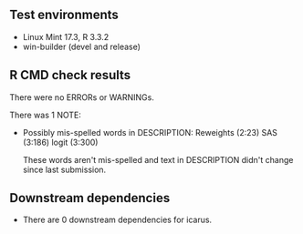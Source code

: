 ## Test environments
* Linux Mint 17.3, R 3.3.2
* win-builder (devel and release)

## R CMD check results
There were no ERRORs or WARNINGs. 

There was 1 NOTE:

* Possibly mis-spelled words in DESCRIPTION:
  Reweights (2:23)
  SAS (3:186)
  logit (3:300)

  These words aren't mis-spelled and text in DESCRIPTION didn't change since last submission.

## Downstream dependencies

* There are 0 downstream dependencies for icarus.
